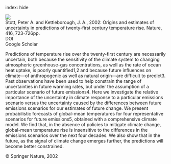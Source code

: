 index: hide

<div class="Citation">
    <div class="Citation-thumb CitationThumb-linked"  data-href="https://doi.org/10.1038/416723a">
      <img src="https://static.claimspace.cloud/climate-study-static/refs/thumbs/11/Stott_and_Kettleborough_2002-thumb.png" />
    </div>

  <div class="Citation-body">
    <div class="Citation-text">Stott, Peter A. and Kettleborough, J. A., 2002: Origins and estimates of uncertainty in predictions of twenty-first century temperature rise. <span class="Article-journal">Nature, </span><span class="Article-volume">416, </span>723-726pp.</div>
    <div class="Citation-links">
      <div class="CitationLink" data-href="https://doi.org/10.1038/416723a">
        <div class="CitationLink-icon CitationLink-Doi"></div>
        <div class="CitationLink-text">DOI</div>
      </div>
      <div class="CitationLink" data-href="https://scholar.google.com/scholar?q=10.1038/416723a">
        <div class="CitationLink-icon CitationLink-Scholar"></div>
        <div class="CitationLink-text">Google Scholar</div>
      </div>
    </div>
  </div>
</div>

Predictions of temperature rise over the twenty-first century are necessarily uncertain, both because the sensitivity of the climate system to changing atmospheric greenhouse-gas concentrations, as well as the rate of ocean heat uptake, is poorly quantified1,2 and because future influences on climate—of anthropogenic as well as natural origin—are difficult to predict3. Past observations have been used to help constrain the range of uncertainties in future warming rates, but under the assumption of a particular scenario of future emissions4. Here we investigate the relative importance of the uncertainty in climate response to a particular emissions scenario versus the uncertainty caused by the differences between future emissions scenarios for our estimates of future change. We present probabilistic forecasts of global-mean temperatures for four representative scenarios for future emissions5, obtained with a comprehensive climate model. We find that, in the absence of policies to mitigate climate change, global-mean temperature rise is insensitive to the differences in the emissions scenarios over the next four decades. We also show that in the future, as the signal of climate change emerges further, the predictions will become better constrained.

<div class="Citation-copy">
&copy; Springer Nature, 2002
</div>
